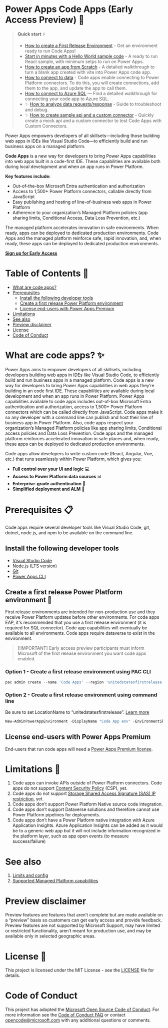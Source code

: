# Power Apps Code Apps (Early Access Preview) 🚀

> **Quick start** ⚡
>
> - [How to create a First Release Environment](#create-a-first-release-power-platform-environment) - Get an environment ready to run Code Apps!
> - [Start in minutes with a Hello World sample code](samples/HelloWorld/README.md) - A ready to run React sample, with minimum setps to run on Power Apps.
> - [How to create an app from Scratch](docs/how-to-create-from-scratch.md) - A detailed walkthrough to turn a blank app created with vite into Power Apps code app.
> - [How to connect to data](docs/how-to-connect-to-data.md) - Code apps enable connecting to Power Platform connectors. To do this, you will create connections, add them to the app, and update the app to call them.
> - [How to connect to Azure SQL](docs/how-to-connect-to-azure-sql.md) — Find a detailed walkthrough for connecting your code app to Azure SQL.
> - ✨ [How to analyze data requests/response](docs/how-to-analyze-data-request-response.md) - Guide to troubleshoot and debug.
> - ✨ [How to create sample api and a custom connector](docs/how-to-create-api-and-custom-connector.md) - Quickly create a mock api and a custom connector to test Code Apps with Custom Connectors.
> 

Power Apps empowers developers of all skillsets—including those building web apps in IDEs like Visual Studio Code—to efficiently build and run business apps on a managed platform.

**Code Apps** is a new way for developers to bring Power Apps capabilities into web apps built in a code-first IDE. These capabilities are available both during local development and when an app runs in Power Platform.

**Key features include:**

- Out-of-the-box Microsoft Entra authentication and authorization
- Access to 1,500+ Power Platform connectors, callable directly from JavaScript
- Easy publishing and hosting of line-of-business web apps in Power Platform
- Adherence to your organization’s Managed Platform policies (app sharing limits, Conditional Access, Data Loss Prevention, etc.)

The managed platform accelerates innovation in safe environments. When ready, apps can be deployed to dedicated production environments. Code Apps and the managed platform reinforce safe, rapid innovation, and, when ready, these apps can be deployed to dedicated production environments.

[**Sign up for Early Access**](https://aka.ms/paCodeAppsEAP)

# Table of Contents 📑

- [What are code apps?](#what-are-code-apps-)
- [Prerequisites](#prerequisites-)
  - [Install the following developer tools](#install-the-following-developer-tools)
  - [Create a first release Power Platform environment](#create-a-first-release-power-platform-environment)
  - [License end-users with Power Apps Premium](#license-end-users-with-power-apps-premium)
- [Limitations](#limitations)
- [See also](#see-also)
- [Preview disclaimer](#preview-disclaimer)
- [License](#license-)
- [Code of Conduct](#code-of-conduct)

# What are code apps? ✨
Power Apps aims to empower developers of all skillsets, including developers building web apps in IDEs like Visual Studio Code, to efficiently build and run business apps in a managed platform. Code apps is a new way for developers to bring Power Apps capabilities in web apps they’re building in an code first IDE. These capabilities are available during local development and when an app runs in Power Platform. Power Apps capabilities available to code apps includes out-of-box Microsoft Entra authentication and authorization, access to 1,500+ Power Platform connectors which can be called directly from JavaScript. Code apps make it so any developer with a command line can publish and host their line of business app in Power Platform. Also, code apps respect your organization’s Managed Platform policies like app sharing limits, Conditional access policies and Data Loss Prevention. Code apps and the managed platform reinforces accelerated innovation in safe places and, when ready, these apps can be deployed to dedicated production environments.

Code apps allow developers to write custom code (React, Angular, Vue, etc.) that runs seamlessly within Power Platform, which gives you:
- **Full control over your UI and logic** 💻
- **Access to Power Platform data sources** 📊
- **Enterprise-grade authentication** 🔐
- **Simplified deployment and ALM** 🔄

# Prerequisites 📋

Code apps require several developer tools like Visual Studio Code, git, dotnet, node.js, and npm to be available on the command line.  

## Install the following developer tools

- [Visual Studio Code](https://code.visualstudio.com/)
- [Node.js](https://nodejs.org/) (LTS version)
- [Git](https://git-scm.com/)
- [Power Apps CLI](https://learn.microsoft.com/en-us/power-platform/developer/cli/introduction)

## Create a first release Power Platform environment 🧪

First release environments are intended for non-production use and they receive Power Platform updates before other environments. For code apps EAP, it's recommended that you use a first release environment (it is required for SQL connector). Code app capabilities will eventually be available to all environments. Code apps require dataverse to exist in the environment.  

> [!IMPORTANT] Early access preview participants must inform Microsoft of the first release environment you want code apps enabled.

### Option 1 - Create a first release environment using PAC CLI

```PowerShell
pac admin create --name 'Code Apps' --region 'unitedstatesfirstrelease' --type 'Developer'
```

### Option 2 - Create a first release environment using command line

Be sure to set LocationName to “unitedstatesfirstrelease”. [Learn more](https://learn.microsoft.com/power-platform/admin/powerapps-powershell)

```PowerShell
New-AdminPowerAppEnvironment -DisplayName "Code App env" -EnvironmentSku Trial -LocationName "unitedstatesfirstrelease" -ProvisionDatabase 
```

## License end-users with Power Apps Premium

End-users that run code apps will need a [Power Apps Premium license](https://www.microsoft.com/power-platform/products/power-apps/pricing).

# Limitations 🚧

1. Code apps can invoke APIs outside of Power Platform connectors. Code apps do not support [Content Security Policy](https://learn.microsoft.com/power-platform/admin/content-security-policy) (CSP), yet.
2. Code apps do not support [Storage Shared Access Signature (SAS) IP restriction](https://learn.microsoft.com/power-platform/admin/security/data-storage#advanced-security-features ), yet.
3. Code apps don’t support Power Platform Native source code integration.
4. Code apps don’t support Dataverse solutions and therefore cannot use Power Platform pipelines for deployments.
5. Code apps don’t have a Power Platform native integration with Azure Application Insights. Azure Application Insights can be added as it would be to a generic web app but it will not include information recognized in the platform layer, such as app open events (to measure success/failure)

# See also
1. [Limits and config](./docs/limits-and-config.md)
2. [Supported Managed Platform capabilities](./docs/managed-platform-support.md)

# Preview disclaimer

Preview features are features that aren’t complete but are made available on a “preview” basis so customers can get early access and provide feedback. Preview features are not supported by Microsoft Support, may have limited or restricted functionality, aren’t meant for production use, and may be available only in selected geographic areas.  

# License 📄

This project is licensed under the MIT License - see the [LICENSE](LICENSE) file for details.

# Code of Conduct

This project has adopted the [Microsoft Open Source Code of Conduct](https://opensource.microsoft.com/codeofconduct/).
For more information see the [Code of Conduct FAQ](https://opensource.microsoft.com/codeofconduct/faq/) or
contact [opencode@microsoft.com](mailto:opencode@microsoft.com) with any additional questions or comments.
